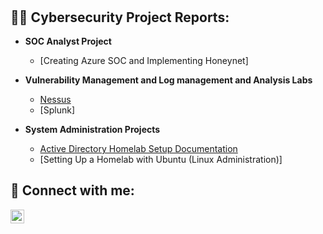 <h1>
<br/></h1>

<h2>👨‍💻 Cybersecurity Project Reports:</h2>

- <b> SOC Analyst Project </b>
    - [Creating Azure SOC and Implementing Honeynet]
    

 
- <b>Vulnerability Management and Log management and Analysis Labs</b>
  - [Nessus](https://github.com/jnj3uf212121/Nessus)
  - [Splunk]

  
- <b>System Administration Projects</b>
  - [Active Directory Homelab Setup Documentation](https://github.com/jnj3uf212121/Configuring-Active-Directory-Services)
  - [Setting Up a Homelab with Ubuntu (Linux Administration)]


  


<h2> 🤳 Connect with me:</h2>

[<img align="left" alt="Jhayda Johnson | LinkedIn" width="22px" src="https://cdn.jsdelivr.net/npm/simple-icons@v3/icons/linkedin.svg" />][linkedin]

[linkedin]: https://linkedin.com/in/jhaydajohnson
